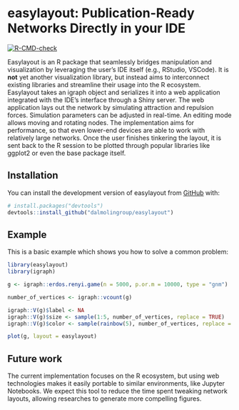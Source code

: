 
<!-- README.md is generated from README.Rmd. Please edit that file -->

# easylayout: Publication-Ready Networks Directly in your IDE

<!-- badges: start -->

[![R-CMD-check](https://github.com/dalmolingroup/easylayout/actions/workflows/R-CMD-check.yaml/badge.svg)](https://github.com/dalmolingroup/easylayout/actions/workflows/R-CMD-check.yaml)
<!-- badges: end -->

Easylayout is an R package that seamlessly bridges manipulation and
visualization by leveraging the user’s IDE itself (e.g., RStudio,
VSCode). It is **not** yet another visualization library, but instead
aims to interconnect existing libraries and streamline their usage into
the R ecosystem. Easylayout takes an igraph object and serializes it
into a web application integrated with the IDE’s interface through a
Shiny server. The web application lays out the network by simulating
attraction and repulsion forces. Simulation parameters can be adjusted
in real-time. An editing mode allows moving and rotating nodes. The
implementation aims for performance, so that even lower-end devices are
able to work with relatively large networks. Once the user finishes
tinkering the layout, it is sent back to the R session to be plotted
through popular libraries like ggplot2 or even the base package itself.

## Installation

You can install the development version of easylayout from
[GitHub](https://github.com/) with:

``` r
# install.packages("devtools")
devtools::install_github("dalmolingroup/easylayout")
```

## Example

This is a basic example which shows you how to solve a common problem:

``` r
library(easylayout)
library(igraph)

g <- igraph::erdos.renyi.game(n = 5000, p.or.m = 10000, type = "gnm")

number_of_vertices <- igraph::vcount(g)

igraph::V(g)$label <- NA
igraph::V(g)$size <- sample(1:5, number_of_vertices, replace = TRUE)
igraph::V(g)$color <- sample(rainbow(5), number_of_vertices, replace = TRUE)

plot(g, layout = easylayout)
```

## Future work

The current implementation focuses on the R ecosystem, but using web
technologies makes it easily portable to similar environments, like
Jupyter Notebooks. We expect this tool to reduce the time spent tweaking
network layouts, allowing researches to generate more compelling
figures.
